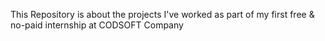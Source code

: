 This Repository is about the projects I've worked as part of my first free & no-paid internship at CODSOFT Company
